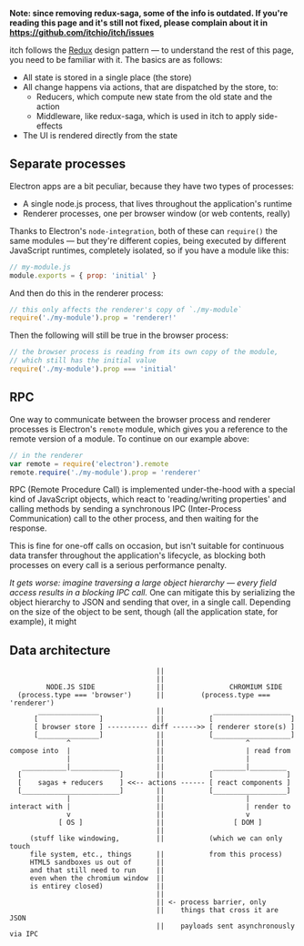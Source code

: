 
**Note: since removing redux-saga, some of the info is outdated. If you're
reading this page and it's still not fixed, please complain about it in https://github.com/itchio/itch/issues**

itch follows the [Redux][] design pattern — to understand the rest of this page,
you need to be familiar with it. The basics are as follows:

  * All state is stored in a single place (the store)
  * All change happens via actions, that are dispatched by the store, to:
    * Reducers, which compute new state from the old state and the action
    * Middleware, like redux-saga, which is used in itch to apply side-effects
  * The UI is rendered directly from the state

[Redux]: http://redux.js.org/index.html

## Separate processes

Electron apps are a bit peculiar, because they have two types of processes:

  * A single node.js process, that lives throughout the application's runtime
  * Renderer processes, one per browser window (or web contents, really)

Thanks to Electron's `node-integration`, both of these can `require()` the same
modules — but they're different copies, being executed by different JavaScript
runtimes, completely isolated, so if you have a module like this:

```JavaScript
// my-module.js
module.exports = { prop: 'initial' }
```

And then do this in the renderer process:

```JavaScript
// this only affects the renderer's copy of `./my-module`
require('./my-module').prop = 'renderer!'
```

Then the following will still be true in the browser process:

```JavaScript
// the browser process is reading from its own copy of the module,
// which still has the initial value
require('./my-module').prop === 'initial'
```

## RPC

One way to communicate between the browser process and renderer processes
is Electron's `remote` module, which gives you a reference to the remote version
of a module. To continue on our example above:

```JavaScript
// in the renderer
var remote = require('electron').remote
remote.require('./my-module').prop = 'renderer'
```

RPC (Remote Procedure Call) is implemented under-the-hood with a special kind
of JavaScript objects, which react to 'reading/writing properties' and calling
methods by sending a synchronous IPC (Inter-Process Communication) call to the
other process, and then waiting for the response.

This is fine for one-off calls on occasion, but isn't suitable for continuous
data transfer throughout the application's lifecycle, as blocking both processes
on every call is a serious performance penalty.

*It gets worse: imagine traversing a large object hierarchy — every field access
results in a blocking IPC call.* One can mitigate this by serializing the object
hierarchy to JSON and sending that over, in a single call. Depending on the size
of the object to be sent, though (all the application state, for example), it might

## Data architecture



```
                                    ||
                                    ||
         NODE.JS SIDE               ||                CHROMIUM SIDE
  (process.type === 'browser')      ||         (process.type === 'renderer')
       _______________              ||            ___________________
      [               ]             ||           [                   ]
      [ browser store ] ---------- diff ------>> [ renderer store(s) ]
      [_______________]             ||           [___________________]
              ^                     ||                    ^
compose into  |                     ||                    | read from
              |                     ||                    |           
   ___________|____________         ||            ________|_________
  [                        ]        ||           [                  ]
  [    sagas + reducers    ] <<-- actions ------ [ react components ]
  [________________________]        ||           [__________________]
              |                     ||                    |
interact with |                     ||                    | render to
              v                     ||                    v
            [ OS ]                  ||                 [ DOM ]
                                    ||               
     (stuff like windowing,         ||           (which we can only touch
     file system, etc., things      ||           from this process)
     HTML5 sandboxes us out of      ||
     and that still need to run     ||
     even when the chromium window  ||
     is entirey closed)             ||
                                    ||
                                    || <- process barrier, only
                                    ||    things that cross it are JSON
                                    ||    payloads sent asynchronously via IPC
```
